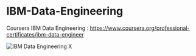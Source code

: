 # IBM-Data-Engineering
Coursera IBM Data Engineering : https://www.coursera.org/professional-certificates/ibm-data-engineer

![IBM Data Engineering X](https://user-images.githubusercontent.com/94034809/175800171-c711fa2d-d701-4f23-bef0-2cd8f11f9cf5.png)
